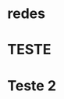 # redes 
# TESTE 
# Teste 2


[](https://drive.google.com/file/d/1bKca12FR8pgElk6gDCEQ8ZmnUcvGjFIF/view?usp=sharing)
